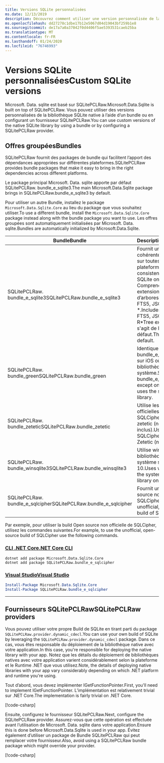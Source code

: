 ```yaml
---
title: Versions SQLite personnalisées
ms.date: 12/13/2019
description: Découvrez comment utiliser une version personnalisée de la bibliothèque SQLite native.
ms.openlocfilehash: dd27278c1dbe17b12e5067d04d19043bf259b1e8
ms.sourcegitcommit: de17a7a0a37042f0d4406f5ae5393531caeb25ba
ms.translationtype: MT
ms.contentlocale: fr-FR
ms.lasthandoff: 01/24/2020
ms.locfileid: "76746993"
---
```

# <a name="custom-sqlite-versions"></a><span data-ttu-id="06ac0-103">Versions SQLite personnalisées</span><span class="sxs-lookup"><span data-stu-id="06ac0-103">Custom SQLite versions</span></span>

<span data-ttu-id="06ac0-104">Microsoft. Data. sqlite est basé sur SQLitePCLRaw.</span><span class="sxs-lookup"><span data-stu-id="06ac0-104">Microsoft.Data.Sqlite is built on top of SQLitePCLRaw.</span></span> <span data-ttu-id="06ac0-105">Vous pouvez utiliser des versions personnalisées de la bibliothèque SQLite native à l’aide d’un bundle ou en configurant un fournisseur SQLitePCLRaw.</span><span class="sxs-lookup"><span data-stu-id="06ac0-105">You can use custom versions of the native SQLite library by using a bundle or by configuring a SQLitePCLRaw provider.</span></span>

## <a name="bundles"></a><span data-ttu-id="06ac0-106">Offres groupées</span><span class="sxs-lookup"><span data-stu-id="06ac0-106">Bundles</span></span>

<span data-ttu-id="06ac0-107">SQLitePCLRaw fournit des packages de bundle qui facilitent l’apport des dépendances appropriées sur différentes plateformes.</span><span class="sxs-lookup"><span data-stu-id="06ac0-107">SQLitePCLRaw provides bundle packages that make it easy to bring in the right dependencies across different platforms.</span></span>

<span data-ttu-id="06ac0-108">Le package principal Microsoft. Data. sqlite apporte par défaut SQLitePCLRaw. bundle_e_sqlite3.</span><span class="sxs-lookup"><span data-stu-id="06ac0-108">The main Microsoft.Data.Sqlite package brings in SQLitePCLRaw.bundle_e_sqlite3 by default.</span></span>

<span data-ttu-id="06ac0-109">Pour utiliser un autre Bundle, installez le package `Microsoft.Data.Sqlite.Core` au lieu du package que vous souhaitez utiliser.</span><span class="sxs-lookup"><span data-stu-id="06ac0-109">To use a different bundle, install the `Microsoft.Data.Sqlite.Core` package instead along with the bundle package you want to use.</span></span> <span data-ttu-id="06ac0-110">Les offres groupées sont automatiquement initialisées par Microsoft. Data. sqlite.</span><span class="sxs-lookup"><span data-stu-id="06ac0-110">Bundles are automatically initialized by Microsoft.Data.Sqlite.</span></span>

| <span data-ttu-id="06ac0-111">Bundle</span><span class="sxs-lookup"><span data-stu-id="06ac0-111">Bundle</span></span> | <span data-ttu-id="06ac0-112">Description</span><span class="sxs-lookup"><span data-stu-id="06ac0-112">Description</span></span> |
| --- | --- |
| <span data-ttu-id="06ac0-113">SQLitePCLRaw. bundle_e_sqlite3</span><span class="sxs-lookup"><span data-stu-id="06ac0-113">SQLitePCLRaw.bundle_e_sqlite3</span></span> | <span data-ttu-id="06ac0-114">Fournit une version cohérente de SQLite sur toutes les plateformes.</span><span class="sxs-lookup"><span data-stu-id="06ac0-114">Provides a consistent version of SQLite on all platforms.</span></span> <span data-ttu-id="06ac0-115">Comprend les extensions d’arborescence FTS4, FTS5, JSON1 et R \*.</span><span class="sxs-lookup"><span data-stu-id="06ac0-115">Includes the FTS4, FTS5, JSON1, and R\*Tree extensions.</span></span> <span data-ttu-id="06ac0-116">Il s'agit de la valeur par défaut.</span><span class="sxs-lookup"><span data-stu-id="06ac0-116">This is the default.</span></span> |
| <span data-ttu-id="06ac0-117">SQLitePCLRaw. bundle_green</span><span class="sxs-lookup"><span data-stu-id="06ac0-117">SQLitePCLRaw.bundle_green</span></span> | <span data-ttu-id="06ac0-118">Identique à bundle_e_sqlite3, sauf sur iOS où il utilise la bibliothèque SQLite du système.</span><span class="sxs-lookup"><span data-stu-id="06ac0-118">Same as bundle_e_sqlite3, except on iOS where it uses the system SQLite library.</span></span> |
| <span data-ttu-id="06ac0-119">SQLitePCLRaw. bundle_zetetic</span><span class="sxs-lookup"><span data-stu-id="06ac0-119">SQLitePCLRaw.bundle_zetetic</span></span> | <span data-ttu-id="06ac0-120">Utilise les builds officielles de SQLCipher à partir de zetetic (non inclus).</span><span class="sxs-lookup"><span data-stu-id="06ac0-120">Uses the official SQLCipher builds from Zetetic (not included).</span></span> |
| <span data-ttu-id="06ac0-121">SQLitePCLRaw. bundle_winsqlite3</span><span class="sxs-lookup"><span data-stu-id="06ac0-121">SQLitePCLRaw.bundle_winsqlite3</span></span> | <span data-ttu-id="06ac0-122">Utilise winsqlite3. dll, la bibliothèque SQLite système sur Windows 10.</span><span class="sxs-lookup"><span data-stu-id="06ac0-122">Uses winsqlite3.dll, the system SQLite library on Windows 10.</span></span> |
| <span data-ttu-id="06ac0-123">SQLitePCLRaw. bundle_e_sqlcipher</span><span class="sxs-lookup"><span data-stu-id="06ac0-123">SQLitePCLRaw.bundle_e_sqlcipher</span></span> | <span data-ttu-id="06ac0-124">Fournit une build Open source non officielle de SQLCipher.</span><span class="sxs-lookup"><span data-stu-id="06ac0-124">Provides an unofficial, open-source build of SQLCipher.</span></span> |

<span data-ttu-id="06ac0-125">Par exemple, pour utiliser la build Open source non officielle de SQLCipher, utilisez les commandes suivantes.</span><span class="sxs-lookup"><span data-stu-id="06ac0-125">For example, to use the unofficial, open-source build of SQLCipher use the following commands.</span></span>

### <a name="net-core-clitabnetcore-cli"></a>[<span data-ttu-id="06ac0-126">CLI .NET Core</span><span class="sxs-lookup"><span data-stu-id="06ac0-126">.NET Core CLI</span></span>](#tab/netcore-cli)

```dotnetcli
dotnet add package Microsoft.Data.Sqlite.Core
dotnet add package SQLitePCLRaw.bundle_e_sqlcipher
```

### <a name="visual-studiotabvisual-studio"></a>[<span data-ttu-id="06ac0-127">Visual Studio</span><span class="sxs-lookup"><span data-stu-id="06ac0-127">Visual Studio</span></span>](#tab/visual-studio)

``` PowerShell
Install-Package Microsoft.Data.Sqlite.Core
Install-Package SQLitePCLRaw.bundle_e_sqlcipher
```

---

## <a name="sqlitepclraw-providers"></a><span data-ttu-id="06ac0-128">Fournisseurs SQLitePCLRaw</span><span class="sxs-lookup"><span data-stu-id="06ac0-128">SQLitePCLRaw providers</span></span>

<span data-ttu-id="06ac0-129">Vous pouvez utiliser votre propre Build de SQLite en tirant parti du package `SQLitePCLRaw.provider.dynamic_cdecl`.</span><span class="sxs-lookup"><span data-stu-id="06ac0-129">You can use your own build of SQLite by leveraging the `SQLitePCLRaw.provider.dynamic_cdecl` package.</span></span> <span data-ttu-id="06ac0-130">Dans ce cas, vous êtes responsable du déploiement de la bibliothèque native avec votre application.</span><span class="sxs-lookup"><span data-stu-id="06ac0-130">In this case, you're responsible for deploying the native library with your app.</span></span> <span data-ttu-id="06ac0-131">Notez que les détails du déploiement de bibliothèques natives avec votre application varient considérablement selon la plateforme et le Runtime .NET que vous utilisez.</span><span class="sxs-lookup"><span data-stu-id="06ac0-131">Note, the details of deploying native libraries with your app vary considerably depending on which .NET platform and runtime you're using.</span></span>

<span data-ttu-id="06ac0-132">Tout d’abord, vous devez implémenter IGetFunctionPointer.</span><span class="sxs-lookup"><span data-stu-id="06ac0-132">First, you'll need to implement IGetFunctionPointer.</span></span> <span data-ttu-id="06ac0-133">L’implémentation est relativement trivial sur .NET Core.</span><span class="sxs-lookup"><span data-stu-id="06ac0-133">The implementation is fairly trivial on .NET Core.</span></span>

[!code-csharp[](../../../../samples/snippets/standard/data/sqlite/SystemLibrarySample/Program.cs?name=snippet_NativeLibraryAdapter)]

<span data-ttu-id="06ac0-134">Ensuite, configurez le fournisseur SQLitePCLRaw.</span><span class="sxs-lookup"><span data-stu-id="06ac0-134">Next, configure the SQLitePCLRaw provider.</span></span> <span data-ttu-id="06ac0-135">Assurez-vous que cette opération est effectuée avant l’utilisation de Microsoft. Data. sqlite dans votre application.</span><span class="sxs-lookup"><span data-stu-id="06ac0-135">Ensure this is done before Microsoft.Data.Sqlite is used in your app.</span></span> <span data-ttu-id="06ac0-136">Évitez également d’utiliser un package de Bundle SQLitePCLRaw qui peut remplacer votre fournisseur.</span><span class="sxs-lookup"><span data-stu-id="06ac0-136">Also, avoid using a SQLitePCLRaw bundle package which might override your provider.</span></span>

[!code-csharp[](../../../../samples/snippets/standard/data/sqlite/SystemLibrarySample/Program.cs?name=snippet_SetProvider)]
